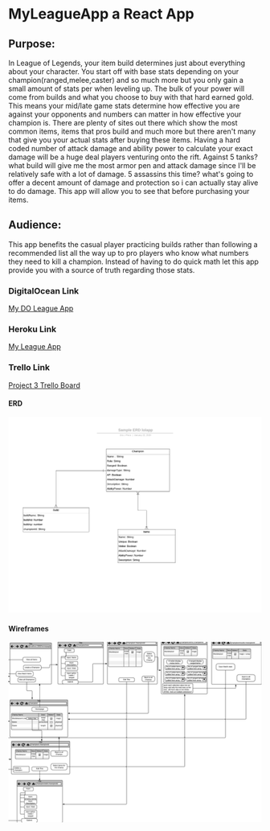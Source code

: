 # MyLeagueApp a React App
## Purpose:
In League of Legends, your item build determines just about everything about your character. You start off with base stats depending on your champion(ranged,melee,caster) and so much more but you only gain a small amount of stats per when leveling up. The bulk of your power will come from builds and what you choose to buy with that hard earned gold. This means your mid/late game stats determine how effective you are against your opponents and numbers can matter in how effective your champion is. There are plenty of sites out there which show the most common items,  items that pros build and much more but there aren't many that give you your actual stats after buying these items. Having a hard coded number of attack damage and ability power to calculate your exact damage will be a huge deal players venturing onto the rift. Against 5 tanks? what build will give me the most armor pen and attack damage since I'll be relatively safe with a lot of damage. 5 assassins this time? what's going to offer a decent amount of damage and protection so i can actually stay alive to do damage. This app will allow you to see that before purchasing your items. 
## Audience: 
This app benefits the casual player practicing builds rather than following a recommended list all the way up to pro players who know what numbers they need to kill a champion. Instead of having to do quick math let this app provide you with a source of truth regarding those stats.
### DigitalOcean Link
[My DO League App](64.227.5.159)
### Heroku Link
[My League App](https://limitless-reaches-52337.herokuapp.com/ )
### Trello Link
[Project 3 Trello Board](https://trello.com/b/aqE0pNyh/project-3)
#### ERD
![Project 3 ERD image](https://github.com/epenn92/Project-3/blob/master/images/project3ERD.png "ERD image ")
#### Wireframes
![Project 3 Wireframes](https://github.com/epenn92/Project-3/blob/master/images/project3Wireframe.png "Wireframe Image")
